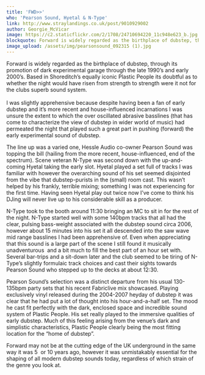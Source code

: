 ```yaml
---
title: 'FWD>>'
who: 'Pearson Sound, Hyetal & N-Type'
link: http://www.straylandings.co.uk/post/9010929002
author: Georgie_McVicar
image: https://c2.staticflickr.com/2/1708/24710694220_11c948e623_b.jpg
blockquote: Forward is widely regarded as the birthplace of dubstep, through its promotion of dark experimental garage through the late 1990’s and early 2000’s. Based in Shoreditch’s equally iconic Plastic People its doubtful as to whether the night would have risen from strength to strength were it not for the clubs superb sound system.
image_upload: /assets/img/pearsonsound_092315 (1).jpg
---
```


Forward is widely regarded as the birthplace of dubstep, through its promotion of dark experimental garage through the late 1990’s and early 2000’s. Based in Shoreditch’s equally iconic Plastic People its doubtful as to whether the night would have risen from strength to strength were it not for the clubs superb sound system.   
   
I was slightly apprehensive because despite having been a fan of early dubstep and it’s more recent and house-influenced incarnations I was unsure the extent to which the over oscillated abrasive basslines (that has come to characterize the view of dubstep in wider world of music) had permeated the night that played such a great part in pushing (forward) the early experimental sound of dubstep.  
  
The line up was a varied one, Hessle Audio co-owner Pearson Sound was topping the bill (hailing from the more recent, house-influenced, end of the spectrum). Scene veteran N-Type was second down with the up-and-coming Hyetal taking the early slot. Hyetal played a set full of tracks I was familiar with however the overarching sound of his set seemed disjointed from the vibe that dubstep-purists in the (small) room cast. This wasn’t helped by his frankly, terrible mixing; something I was not experiencing for the first time. Having seen Hyetal play out twice now I’ve come to think his DJing will never live up to his considerable skill as a producer.  
  
N-Type took to the booth around 11:30 bringing an MC to sit in for the rest of the night. N-Type started well with some 140bpm tracks that all had the clear, pulsing bass-weight associated with the dubstep sound circa 2006, however about 15 minutes into his set it all descended into the saw wave mid range basslines I had been apprehensive of. Even when appreciating that this sound is a large part of the scene I still found it musically unadventurous  and a bit much to fill the best part of an hour set with. Several bar-trips and a sit-down later and the club seemed to be tiring of N-Type’s slightly formulaic track choices and cast their sights towards Pearson Sound who stepped up to the decks at about 12:30.  
  
Pearson Sound’s selection was a distinct departure from his usual 130-135bpm party sets that his recent Fabriclive mix showcased. Playing exclusively vinyl released during the 2004-2007 heyday of dubstep it was clear that he had put a lot of thought into his hour-and-a-half set. The mood he cast fit perfectly with the dark, enclosed space and incredible sound system of Plastic People. His set really played to the immersive qualities of early dubstep. Much of this feeling arising from the venue’s dark and simplistic characteristics, Plastic People clearly being the most fitting location for the “home of dubstep”.  
  
Forward may not be at the cutting edge of the UK underground in the same way it was 5  or 10 years ago, however it was unmistakably essential for the shaping of all modern dubstep sounds today, regardless of which strain of the genre you look at.